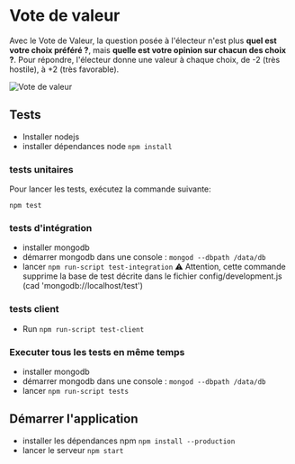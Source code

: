 # Vote de valeur


Avec le Vote de Valeur, la question posée à l'électeur n'est plus **quel est votre choix préféré ?**, mais **quelle est votre opinion sur chacun des choix ?**. Pour répondre, l'électeur donne une valeur à chaque choix, de -2 (très hostile), à +2 (très favorable).

![Vote de valeur](http://www.votedevaleur.org/res/sequenceVDV4_1.png)


## Tests


  * Installer nodejs
  * installer dépendances node `npm install`    

  
### tests unitaires

Pour lancer les tests, exécutez la commande suivante:

    npm test


### tests d'intégration

  * installer mongodb
  * démarrer mongodb dans une console : `mongod --dbpath /data/db`
  * lancer `npm run-script test-integration` ⚠ Attention, cette commande supprime la base de test décrite dans le fichier config/development.js (cad 'mongodb://localhost/test')

### tests client

  * Run `npm run-script test-client`

### Executer tous les tests en même temps

  * installer mongodb
  * démarrer mongodb dans une console : `mongod --dbpath /data/db`
  * lancer `npm run-script tests`
  

## Démarrer l'application

  * installer les dépendances npm `npm install --production`
  * lancer le serveur `npm start`
      